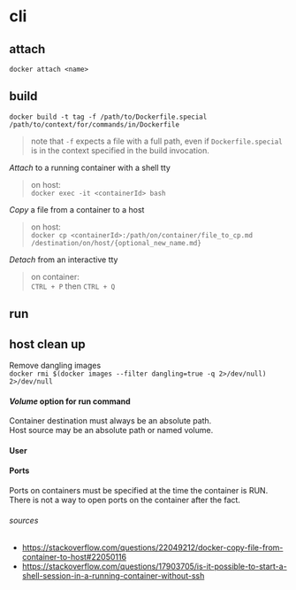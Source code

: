 # cli

## attach

`docker attach <name>`  



## build
`docker build -t tag -f /path/to/Dockerfile.special /path/to/context/for/commands/in/Dockerfile`  

> note that `-f` expects a file with a full path, even if `Dockerfile.special` is in the context specified in the build invocation.  

*Attach* to a running container with a shell tty  
>on host:  
>`docker exec -it <containerId> bash`  

*Copy* a file from a container to a host  
>on host:  
>`docker cp <containerId>:/path/on/container/file_to_cp.md /destination/on/host/{optional_new_name.md}`   

*Detach* from an interactive tty  
>on container:  
> `CTRL + P` then `CTRL + Q`

## run

## host clean up
Remove dangling images  
`docker rmi $(docker images --filter dangling=true -q 2>/dev/null) 2>/dev/null`

#### *Volume* option for run command  
Container destination must always be an absolute path.  
Host source may be an absolute path or named volume.  

#### User  


#### Ports  

Ports on containers must be specified at the time the container is RUN. There is not a way to open ports on the container after the fact.

###### sources  
* https://stackoverflow.com/questions/22049212/docker-copy-file-from-container-to-host#22050116
* https://stackoverflow.com/questions/17903705/is-it-possible-to-start-a-shell-session-in-a-running-container-without-ssh
